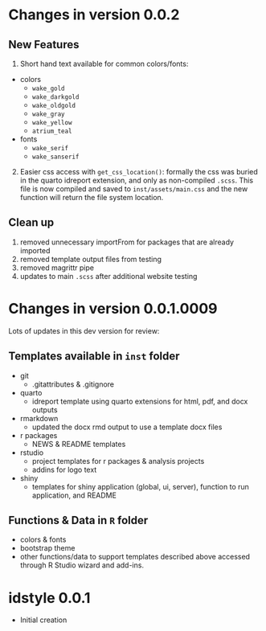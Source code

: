 # Changes in version 0.0.2

## New Features

1. Short hand text available for common colors/fonts: 

  - colors
    - `wake_gold`
    - `wake_darkgold`
    - `wake_oldgold`
    - `wake_gray`
    - `wake_yellow`
    - `atrium_teal`
  - fonts
    - `wake_serif`
    - `wake_sanserif`
    
2. Easier css access with `get_css_location()`: formally the css was buried in the quarto idreport extension, and only as non-compiled `.scss`. This file is now compiled and saved to `inst/assets/main.css` and the new function will return the file system location.

## Clean up

1. removed unnecessary importFrom for packages that are already imported
2. removed template output files from testing
3. removed magrittr pipe
4. updates to main `.scss` after additional website testing

# Changes in version 0.0.1.0009

Lots of updates in this dev version for review:

## Templates available in `inst` folder

- git
  - .gitattributes & .gitignore
- quarto
  - idreport template using quarto extensions for html, pdf, and docx outputs
- rmarkdown
  - updated the docx rmd output to use a template docx files
- r packages
  - NEWS & README templates
- rstudio
  - project templates for r packages & analysis projects
  - addins for logo text
- shiny
  - templates for shiny application (global, ui, server), function to run application, and README
  
## Functions & Data in `R` folder

- colors & fonts
- bootstrap theme
- other functions/data to support templates described above accessed through R Studio wizard and add-ins.


# idstyle 0.0.1

* Initial creation
